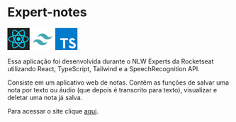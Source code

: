 # Expert-notes 

<div>
  <img src="src/assets/reactIcon.webp" width="50" >
  <img src="src/assets/tailwind-icon.png" width="50">
  <img src="src/assets/ts-icon.png" width="50">
</div>

Essa aplicação foi desenvolvida durante o NLW Experts da Rocketseat utilizando React, TypeScript, Tailwind e a SpeechRecognition API.
<p>Consiste em um aplicativo web de notas. Contêm as funções de salvar uma nota por texto ou áudio (que depois é transcrito para texto), visualizar e deletar uma nota já salva.</p>

<p>Para acessar o site clique <a href='https://pettecco.github.io/expert-notes-nlw/'>aqui</a>.</p>
